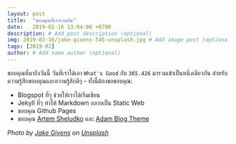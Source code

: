 ```yaml
---
layout: post
title:  "ขอบคุณที่เรารวมกัน"
date:   2019-02-16 13:04:06 +0700
description: # Add post description (optional)
img: 2019-02-16/jake-givens-545-unsplash.jpg # Add image post (optional)
tags: [2019-02]
author: # Add name author (optional)
---
```

ขอบคุณที่มาถึงวันนี้ วันที่เราได้เอา `What's Good` กับ `365.426` มารวมเข้าเป็นหนึ่งเดียวกัน สำหรับความรู้สึกขอบคุณและความรู้สึกดีๆ - ทั้งนี้ต้องขอขอบคุณ:
- Blogspot ที่ๆ ช่วยให้เราได้เริ่มเขียน
- Jekyll ที่ๆ ทำให้ Markdown กลายเป็น Static Web
- ขอบคุณ Github Pages
- ขอบคุณ [Artem Sheludko](https://www.buymeacoffee.com/artemsheludko) และ [Adam Blog Theme](https://github.com/artemsheludko/adam-blog)

*Photo by [Jake Givens](https://unsplash.com/@jakegivens) on [Unsplash](https://unsplash.com/)*
